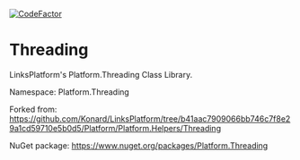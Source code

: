 [![CodeFactor](https://www.codefactor.io/repository/github/linksplatform/threading/badge)](https://www.codefactor.io/repository/github/linksplatform/threading)

# Threading

LinksPlatform's Platform.Threading Class Library.

Namespace: Platform.Threading

Forked from: https://github.com/Konard/LinksPlatform/tree/b41aac7909066bb746c7f8e29a1cd59710e5b0d5/Platform/Platform.Helpers/Threading

NuGet package: https://www.nuget.org/packages/Platform.Threading
